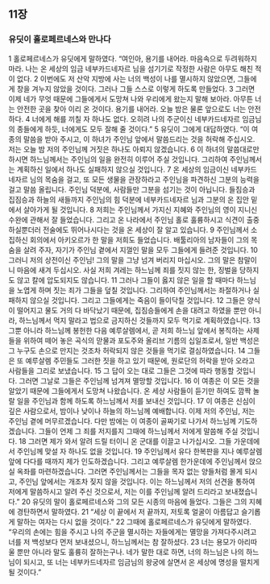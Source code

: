 ## 11장
### 유딧이 홀로페르네스와 만나다
1 홀로페르네스가 유딧에게 말하였다. “여인아, 용기를 내어라. 마음속으로 두려워하지 마라. 나는 온 세상의 임금 네부카드네자르 님을 섬기기로 작정한 사람은 아무도 해친 적이 없다.
2 이번에도 저 산악 지방에 사는 너의 백성이 나를 멸시하지 않았으면, 그들에게 창을 겨누지 않았을 것이다. 그러나 그들 스스로 이렇게 하도록 만들었다.
3 그러면 이제 네가 무엇 때문에 그들에게서 도망쳐 나와 우리에게 왔는지 말해 보아라. 아무튼 너는 안전한 곳을 찾아 이리 온 것이다. 용기를 내어라. 오늘 밤은 물론 앞으로도 너는 안전하다.
4 너에게 해를 끼칠 자 하나도 없다. 오히려 나의 주군이신 네부카드네자르 임금님의 종들에게 하듯, 너에게도 모두 잘해 줄 것이다.”
5 유딧이 그에게 대답하였다. “이 여종의 말씀을 받아 주시고, 이 하녀가 주인님 앞에서 말씀드리는 것을 허락해 주십시오. 저는 오늘 밤 저의 주인님께 거짓은 하나도 아뢰지 않겠습니다.
6 이 하녀의 말씀대로만 하시면 하느님께서는 주인님의 일을 완전히 이루어 주실 것입니다. 그리하여 주인님께서는 계획하신 일에서 하나도 실패하지 않으실 것입니다.
7 온 세상의 임금이신 네부카드네자르 님의 목숨을 걸고, 또 모든 생물을 관장하라고 주인님을 파견하신 그분의 능력을 걸고 말씀 올립니다. 주인님 덕분에, 사람들만 그분을 섬기는 것이 아닙니다. 들짐승과 집짐승과 하늘의 새들까지 주인님의 힘 덕분에 네부카드네자르 님과 그분의 온 집안 밑에서 살아가게 될 것입니다.
8 저희는 주인님께서 가지신 지혜와 주인님의 영이 지니신 수완에 관해서 잘 들었습니다. 그리고 온 나라에서 주인님 홀로 훌륭하시고 식견이 출중하실뿐더러 전술에도 뛰어나시다는 것을 온 세상이 잘 알고 있습니다.
9 주인님께서 소집하신 회의에서 아키오르가 한 말을 저희도 들었습니다. 배툴리아의 남자들이 그의 목숨을 살려 주자, 자기가 주인님 곁에서 지껄인 말을 모두 그들에게 들려준 것입니다.
10 그러니 저의 상전이신 주인님! 그의 말을 그냥 넘겨 버리지 마십시오. 그의 말은 참말이니 마음에 새겨 두십시오. 사실 저희 겨레는 하느님께 죄를 짓지 않는 한, 징벌을 당하지도 않고 칼에 압도되지도 않습니다.
11 그러나 그들이 옳지 않은 일을 할 때마다 하느님을 노엽게 하며 짓는 죄가 그들을 덮칠 것입니다. 그리하여 주인님께서는 좌절하거나 실패하지 않으실 것입니다. 그리고 그들에게는 죽음이 들이닥칠 것입니다.
12 그들은 양식이 떨어지고 물도 거의 다 바닥났기 때문에, 집짐승들에게 손을 대려고 하였을 뿐만 아니라, 하느님께서 먹지 말라고 법으로 금지하신 것들까지 모두 먹기로 계획하였습니다.
13 그뿐 아니라 하느님께 봉헌한 다음 예루살렘에서, 곧 저희 하느님 앞에서 봉직하는 사제들을 위하여 떼어 놓은 곡식의 맏물과 포도주와 올리브 기름의 십일조로서, 일반 백성은 그 누구도 손으로 만지는 것조차 허락되지 않은 것들을 먹기로 결심하였습니다.
14 그들은 또 예루살렘 주민들도 그러한 짓을 하고 있기 때문에, 원로단의 허락을 받아 오라고 사람들을 그리로 보냈습니다.
15 그 답이 오는 대로 그들은 그것에 따라 행동할 것입니다. 그러면 그날로 그들은 주인님께 넘겨져 멸망할 것입니다.
16 이 여종은 이 모든 것을 알았기 때문에 그들에게서 도망쳐 나왔습니다. 온 세상 사람들이 듣기만 하여도 깜짝 놀랄 일을 주인님과 함께 하도록 하느님께서 저를 보내신 것입니다.
17 이 여종은 신심이 깊은 사람으로서, 밤이나 낮이나 하늘의 하느님께 예배합니다. 이제 저의 주인님, 저는 주인님 곁에 머무르겠습니다. 다만 밤에는 이 여종이 골짜기로 나가서 하느님께 기도하겠습니다. 그들이 언제 그 죄를 저지를지 그때에 하느님께서 저에게 말씀해 주실 것입니다.
18 그러면 제가 와서 알려 드릴 터이니 온 군대를 이끌고 나가십시오. 그들 가운데에서 주인님께 맞설 자 하나도 없을 것입니다.
19 주인님께서 유다 한복판을 지나 예루살렘 앞에 다다를 때까지 제가 인도하겠습니다. 그리고 예루살렘 한가운데에 주인님께서 앉으실 옥좌를 마련하겠습니다. 그러면 주인님께서는 그들을 목자 없는 양들처럼 몰게 되시고, 주인님 앞에서는 개조차 짖지 않을 것입니다. 이는 하느님께서 저의 선견을 통하여 저에게 말씀하시고 알려 주신 것으로서, 저는 이를 주인님께 알려 드리라고 보내졌습니다.”
20 유딧의 말이 홀로페르네스와 그의 모든 시종의 마음에 들었다. 그들은 그의 지혜에 경탄하면서 말하였다.
21 “세상 이 끝에서 저 끝까지, 저토록 얼굴이 아름답고 슬기롭게 말하는 여자는 다시 없을 것이다.”
22 그때에 홀로페르네스가 유딧에게 말하였다. “우리의 손에는 힘을 주시고 나의 주군을 멸시하는 자들에게는 멸망을 가져다주시려고 너를 저 백성보다 먼저 보내셨으니, 하느님께서는 참 잘하셨다.
23 너는 용모가 아리따울 뿐만 아니라 말도 훌륭히 잘하는구나. 네가 말한 대로 하면, 너의 하느님은 나의 하느님이 되시고, 또 너는 네부카드네자르 임금님의 왕궁에 살면서 온 세상에 명성을 떨치게 될 것이다.”
